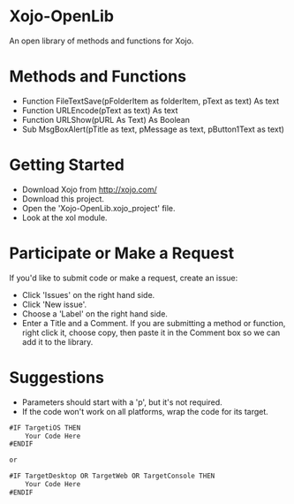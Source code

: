 # Xojo-OpenLib

An open library of methods and functions for Xojo.

# Methods and Functions

- Function FileTextSave(pFolderItem as folderItem, pText as text) As text
- Function URLEncode(pText as text) As text
- Function URLShow(pURL As Text) As Boolean
- Sub MsgBoxAlert(pTitle as text, pMessage as text, pButton1Text as text)

# Getting Started

- Download Xojo from http://xojo.com/
- Download this project.
- Open the 'Xojo-OpenLib.xojo_project' file.
- Look at the xol module.

# Participate or Make a Request

If you'd like to submit code or make a request, create an issue:
- Click 'Issues' on the right hand side.
- Click 'New issue'.
- Choose a 'Label' on the right hand side.
- Enter a Title and a Comment. If you are submitting a method or function, right click it, choose copy, then paste it in the Comment box so we can add it to the library.

# Suggestions

- Parameters should start with a 'p', but it's not required.
- If the code won't work on all platforms, wrap the code for its target.

```javascript
#IF TargetiOS THEN
	Your Code Here
#ENDIF

or

#IF TargetDesktop OR TargetWeb OR TargetConsole THEN
	Your Code Here
#ENDIF
```